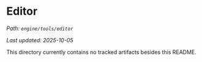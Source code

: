 # Editor

_Path: `engine/tools/editor`_

_Last updated: 2025-10-05_


This directory currently contains no tracked artifacts besides this README.
